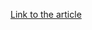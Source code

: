 [Link to the article](https://thehackernews.com/2025/06/how-to-protect-your-backups-from-ransomware-attacks.html)
